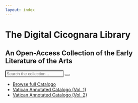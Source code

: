 ```yaml
---
layout: index
---
```


<div class="intro">
<div class="wrap">
<div class="center">
  <h1>The Digital Cicognara Library</h1>
  <h2 class="small"><span class="italic">An</span> Open-Access Collection <span class="italic">of the</span> Early Literature of the Arts</h2>
<div class="search-browse-homepage">
  <div class="home-search-input">
    <form class="search-query-form clearfix navbar-form flex-search" role="search" action="search.html" accept-charset="UTF-8" method="get">
      <div class="input-group">
        <input type="text" name="q" id="q" placeholder="Search the collection..." class="search_q q form-control input-addon-field" dir="auto" style="position: relative; vertical-align: top; background-color: transparent;">
        <button type="submit" class="btn btn-primary search-btn input-addon-item" id="search">
          <i class='fa fa-search'></i>
        </button>
      </div>
    </form>
  </div>
  <div class="home-catalogo-buttons">
    <ul class="browse-catalogo-list">
      <li><a class="browse-catalogo-button" href="/catalogo">Browse full Catalogo</a></li>
      <li><a class="browse-catalogo-button" href="https://digi.vatlib.it/view/STP_Riserva.IV.169(1)">Vatican Annotated Catalogo (Vol. 1)</a></li>
      <li><a class="browse-catalogo-button" href="https://digi.vatlib.it/view/STP_Riserva.IV.169(2)">Vatican Annotated Catalogo (Vol. 2)</a></li>
    </ul>
  </div>
</div>
</div>
</div>
</div>